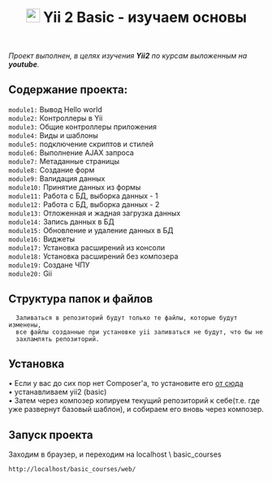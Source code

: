 <p align="center">
    <h1 align="center">
        <img src="https://avatars0.githubusercontent.com/u/993323" height="27px">
         Yii 2 Basic - изучаем основы
    </h1>
    <br>
</p>

*Проект выполнен, в целях изучения **Yii2** по курсам выложенным на **youtube**.*

Содержание проекта:
-------------------
`module1:` Вывод Hello world <br>
`module2:` Контроллеры в Yii <br>
`module3:` Общие контроллеры приложения <br>
`module4:` Виды и шаблоны <br>
`module5:` подключение скриптов и стилей <br>
`module6:` Выполнение AJAX запроса <br>
`module7:` Метаданные страницы <br>
`module8:` Создание форм <br>
`module9:` Валидация данных <br>
`module10:` Принятие данных из формы <br>
`module11:` Работа с БД, выборка данных - 1 <br>
`module12:` Работа с БД, выборка данных - 2 <br>
`module13:` Отложенная и жадная загрузка данных <br>
`module14:` Запись данных в БД <br>
`module15:` Обновление и удаление данных в БД <br>
`module16:` Виджеты <br>
`module17:` Установка расширений из консоли <br>
`module18:` Установка расширений без композера <br>
`module19:` Создане ЧПУ <br>
`module20:` Gii <br>


Структура папок и файлов
------------------------

      Заливаться в репозиторий будут только те файлы, которые будут изменены, 
      все файлы созданные при установке yii заливаться не будут, что бы не
      захламлять репозиторий.


Установка
---------

• Если у вас до сих пор нет Composer'a, то установите его 
[от сюда](http://getcomposer.org/)
<br>
• устанавливаем yii2 (basic)<br>
• Затем через композер копируем текущий репозиторий к себе(т.е. где уже 
развернут базовый шаблон), и собираем его вновь через композер.


Запуск проекта
--------------
Заходим в браузер, и переходим на localhost \ basic_courses

~~~
http://localhost/basic_courses/web/
~~~
